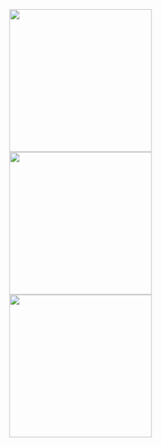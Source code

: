 <img src="https://github.com/Milysak/Losowe_Litery/assets/72439608/187822d7-51be-4eb9-a920-7cba2921547f" width="256"/>

<img src="https://github.com/Milysak/Losowe_Litery/assets/72439608/22463005-46c9-4caf-9f53-590411a59424" width="256"/>

<img src="https://github.com/Milysak/Losowe_Litery/assets/72439608/d2fcf864-77ab-472d-b011-19878cc46480" width="256"/>
